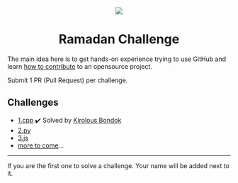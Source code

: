 <div align="center">
  <img src="./logo.png" />
  <h1>Ramadan Challenge</h1>
</div>

The main idea here is to get hands-on experience trying to use GitHub and learn [how to contribute](https://youtu.be/gnajwrgBNRw) to an opensource project.

Submit 1 PR (Pull Request) per challenge.

## Challenges

- [1.cpp](./challenges/1.cpp) ✔️ Solved by [Kirolous Bondok](//github.com/Bondok6)
- [2.py](./challenges/2.py)
- [3.js](./challenges/3.js)
- [more to come](../../issues/1)...

---

If you are the first one to solve a challenge. Your name will be added next to it.
